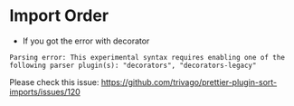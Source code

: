 # Import Order

- If you got the error with decorator

```
Parsing error: This experimental syntax requires enabling one of the following parser plugin(s): "decorators", "decorators-legacy"
```

Please check this issue: https://github.com/trivago/prettier-plugin-sort-imports/issues/120
